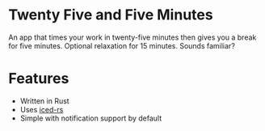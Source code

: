 # Twenty Five and Five Minutes

An app that times your work in twenty-five minutes then gives you a break for five minutes. Optional relaxation for 15 minutes. Sounds familiar?

# Features

- Written in Rust
- Uses [iced-rs](https://github.com/iced-rs/iced)
- Simple with notification support by default
